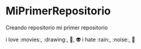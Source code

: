 # MiPrimerRepositorio
Creando repositorio
mi primer repositorio

i love :movies:, :drawing:, :japan:, :alien:
i hate :rain:, :noise:, :camera_flash:
